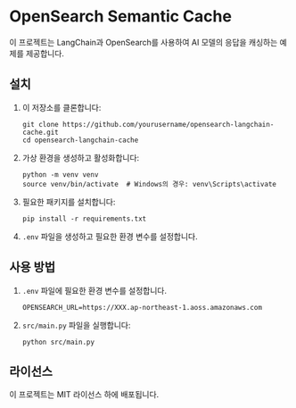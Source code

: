 # OpenSearch Semantic Cache

이 프로젝트는 LangChain과 OpenSearch를 사용하여 AI 모델의 응답을 캐싱하는 예제를 제공합니다.

## 설치

1. 이 저장소를 클론합니다:
   ```
   git clone https://github.com/yourusername/opensearch-langchain-cache.git
   cd opensearch-langchain-cache
   ```

2. 가상 환경을 생성하고 활성화합니다:
   ```
   python -m venv venv
   source venv/bin/activate  # Windows의 경우: venv\Scripts\activate
   ```

3. 필요한 패키지를 설치합니다:
   ```
   pip install -r requirements.txt
   ```

4. `.env` 파일을 생성하고 필요한 환경 변수를 설정합니다.

## 사용 방법

1. `.env` 파일에 필요한 환경 변수를 설정합니다.
   ```
   OPENSEARCH_URL=https://XXX.ap-northeast-1.aoss.amazonaws.com
   ```
3. `src/main.py` 파일을 실행합니다:
   ```
   python src/main.py
   ```

## 라이선스

이 프로젝트는 MIT 라이선스 하에 배포됩니다.

